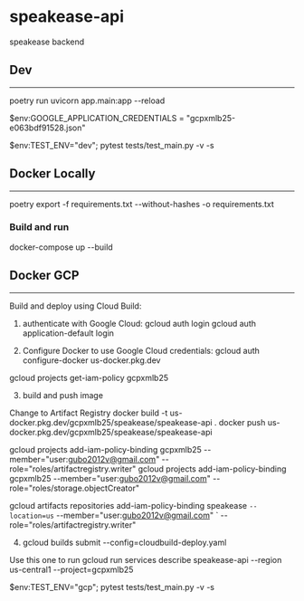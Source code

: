 # speakease-api
speakease backend

## Dev
---
poetry run uvicorn app.main:app --reload

$env:GOOGLE_APPLICATION_CREDENTIALS = "gcpxmlb25-e063bdf91528.json"

$env:TEST_ENV="dev"; pytest tests/test_main.py -v -s


## Docker Locally
---
poetry export -f requirements.txt --without-hashes -o requirements.txt

### Build and run
docker-compose up --build


## Docker GCP
---


Build and deploy using Cloud Build:

1. authenticate with Google Cloud:
gcloud auth login
gcloud auth application-default login

2. Configure Docker to use Google Cloud credentials:
gcloud auth configure-docker us-docker.pkg.dev


gcloud projects get-iam-policy gcpxmlb25

3) build and push image

Change to Artifact Registry
docker build -t us-docker.pkg.dev/gcpxmlb25/speakease/speakease-api .
docker push us-docker.pkg.dev/gcpxmlb25/speakease/speakease-api

gcloud projects add-iam-policy-binding gcpxmlb25 --member="user:gubo2012v@gmail.com" --role="roles/artifactregistry.writer"
gcloud projects add-iam-policy-binding gcpxmlb25 --member="user:gubo2012v@gmail.com" --role="roles/storage.objectCreator"


gcloud artifacts repositories add-iam-policy-binding speakease `
    --location=us `
    --member="user:gubo2012v@gmail.com" `
    --role="roles/artifactregistry.writer"



4) gcloud builds submit --config=cloudbuild-deploy.yaml


Use this one to run 
gcloud run services describe speakease-api --region us-central1 --project=gcpxmlb25

$env:TEST_ENV="gcp"; pytest tests/test_main.py -v -s